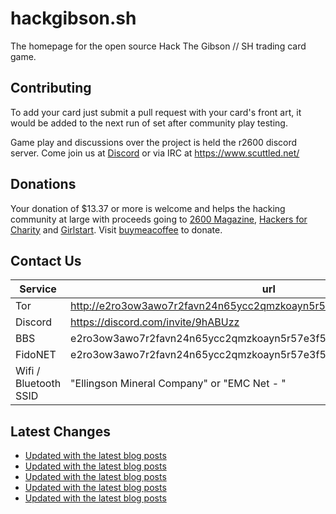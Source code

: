 # hackgibson.sh
The homepage for the open source Hack The Gibson // SH trading card game.


## Contributing

To add your card just submit a pull request with your card's front art, it would be added to the next run of set after community play testing.

Game play and discussions over the project is held the r2600 discord server. Come join us at [Discord](https://discord.com/invite/9hABUzz) or via IRC at https://www.scuttled.net/


## Donations

Your donation of $13.37 or more is welcome and helps the hacking community at large with proceeds going to [2600 Magazine](https://2600.com/), [Hackers for Charity](https://hackersforcharity.org) and [Girlstart](https://girlstart.org).  Visit [buymeacoffee](https://www.buymeacoffee.com/hackgibson.sh) to donate.


## Contact Us

Service | url
-|-
Tor | http://e2ro3ow3awo7r2favn24n65ycc2qmzkoayn5r57e3f56nvjwdcgg32ad.onion
Discord | https://discord.com/invite/9hABUzz
BBS | e2ro3ow3awo7r2favn24n65ycc2qmzkoayn5r57e3f56nvjwdcgg32ad.onion:23
FidoNET | e2ro3ow3awo7r2favn24n65ycc2qmzkoayn5r57e3f56nvjwdcgg32ad.onion:24554
Wifi / Bluetooth SSID | "Ellingson Mineral Company" or "EMC Net - <fidonet address>"

## Latest Changes
<!-- BLOG-POST-LIST:START -->
- [Updated with the latest blog posts](https://github.com/DFW2600/hackgibson.sh/commit/e7f558dbb7b871400a5a39326811465b5e70ed1d)
- [Updated with the latest blog posts](https://github.com/DFW2600/hackgibson.sh/commit/a89c89f28d6e722153cddabec013c00bdee9a305)
- [Updated with the latest blog posts](https://github.com/DFW2600/hackgibson.sh/commit/eaf601b872f06325a83ff6da1ff1cd4802de2e8f)
- [Updated with the latest blog posts](https://github.com/DFW2600/hackgibson.sh/commit/4cea87f2935d6a863b69864b71d2323696ce916c)
- [Updated with the latest blog posts](https://github.com/DFW2600/hackgibson.sh/commit/48622f60c6a0f7ae5ff6e3da75867bfc28ab90a0)
<!-- BLOG-POST-LIST:END -->
